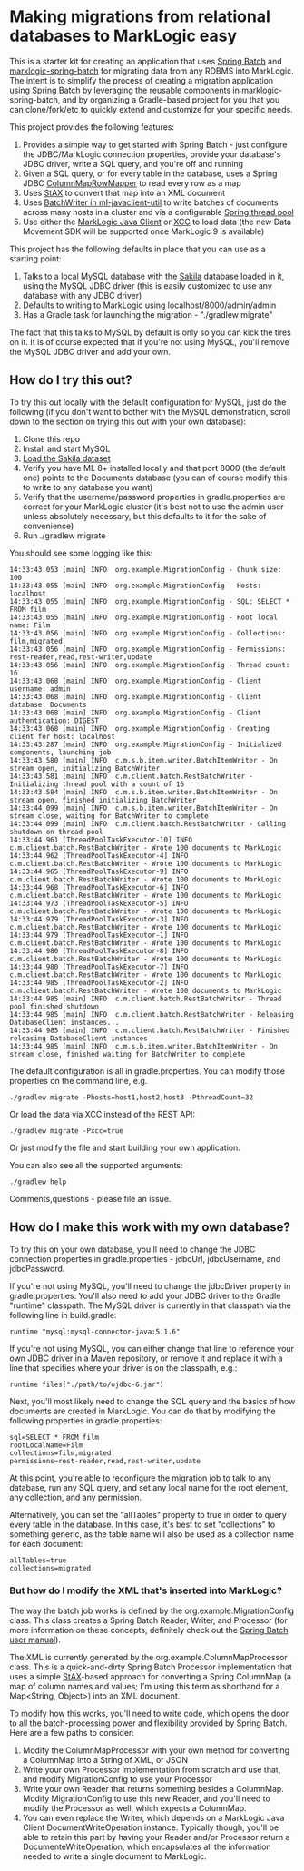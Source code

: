 # Making migrations from relational databases to MarkLogic easy

This is a starter kit for creating an application that uses [Spring Batch](http://projects.spring.io/spring-batch/) and
[marklogic-spring-batch](https://github.com/sastafford/marklogic-spring-batch) for migrating data from any RDBMS into 
MarkLogic. The intent is to simplify the process of creating a migration application using Spring Batch by 
leveraging the reusable components in marklogic-spring-batch, and by organizing a Gradle-based project for you that you
can clone/fork/etc to quickly extend and customize for your specific needs. 

This project provides the following features:

1. Provides a simple way to get started with Spring Batch - just configure the JDBC/MarkLogic connection properties, provide your
database's JDBC driver, write a SQL query, and you're off and running
1. Given a SQL query, or for every table in the database, uses a Spring JDBC [ColumnMapRowMapper](https://docs.spring.io/spring/docs/current/javadoc-api/org/springframework/jdbc/core/ColumnMapRowMapper.html) 
to read every row as a map
1. Uses [StAX](https://docs.oracle.com/javase/tutorial/jaxp/stax/api.html) to convert that map into an XML document
1. Uses [BatchWriter in ml-javaclient-util](https://github.com/rjrudin/ml-javaclient-util#parallelized-batch-writes) to write batches
of documents across many hosts in a cluster and via a configurable [Spring thread pool](https://docs.spring.io/spring/docs/current/spring-framework-reference/html/scheduling.html)
1. Use either the [MarkLogic Java Client](https://docs.marklogic.com/guide/java) or [XCC](https://docs.marklogic.com/guide/xcc/intro) to load data
(the new Data Movement SDK will be supported once MarkLogic 9 is available)

This project has the following defaults in place that you can use as a starting point:

1. Talks to a local MySQL database with the [Sakila](https://dev.mysql.com/doc/sakila/en/) database loaded in it, using 
the MySQL JDBC driver (this is easily customized to use any database with any JDBC driver)
1. Defaults to writing to MarkLogic using localhost/8000/admin/admin
1. Has a Gradle task for launching the migration - "./gradlew migrate"

The fact that this talks to MySQL by default is only so you can kick the tires on it. It is of
course expected that if you're not using MySQL, you'll remove the MySQL JDBC driver and add your own. 

## How do I try this out?

To try this out locally with the default configuration for MySQL, just do the following (if you don't want to bother
with the MySQL demonstration, scroll down to the section on trying this out with your own database):

1. Clone this repo
1. Install and start MySQL
1. [Load the Sakila dataset](https://dev.mysql.com/doc/sakila/en/sakila-installation.html)
1. Verify you have ML 8+ installed locally and that port 8000 (the default one) points to the Documents database 
(you can of course modify this to write to any database you want)
1. Verify that the username/password properties in gradle.properties are correct for your MarkLogic cluster (it's best 
not to use the admin user unless absolutely necessary, but this defaults to it for the sake of convenience)
1. Run ./gradlew migrate

You should see some logging like this:

    14:33:43.053 [main] INFO  org.example.MigrationConfig - Chunk size: 100
    14:33:43.055 [main] INFO  org.example.MigrationConfig - Hosts: localhost
    14:33:43.055 [main] INFO  org.example.MigrationConfig - SQL: SELECT * FROM film
    14:33:43.055 [main] INFO  org.example.MigrationConfig - Root local name: Film
    14:33:43.056 [main] INFO  org.example.MigrationConfig - Collections: film,migrated
    14:33:43.056 [main] INFO  org.example.MigrationConfig - Permissions: rest-reader,read,rest-writer,update
    14:33:43.056 [main] INFO  org.example.MigrationConfig - Thread count: 16
    14:33:43.068 [main] INFO  org.example.MigrationConfig - Client username: admin
    14:33:43.068 [main] INFO  org.example.MigrationConfig - Client database: Documents
    14:33:43.068 [main] INFO  org.example.MigrationConfig - Client authentication: DIGEST
    14:33:43.068 [main] INFO  org.example.MigrationConfig - Creating client for host: localhost
    14:33:43.287 [main] INFO  org.example.MigrationConfig - Initialized components, launching job
    14:33:43.580 [main] INFO  c.m.s.b.item.writer.BatchItemWriter - On stream open, initializing BatchWriter
    14:33:43.581 [main] INFO  c.m.client.batch.RestBatchWriter - Initializing thread pool with a count of 16
    14:33:43.584 [main] INFO  c.m.s.b.item.writer.BatchItemWriter - On stream open, finished initializing BatchWriter
    14:33:44.099 [main] INFO  c.m.s.b.item.writer.BatchItemWriter - On stream close, waiting for BatchWriter to complete
    14:33:44.099 [main] INFO  c.m.client.batch.RestBatchWriter - Calling shutdown on thread pool
    14:33:44.961 [ThreadPoolTaskExecutor-10] INFO  c.m.client.batch.RestBatchWriter - Wrote 100 documents to MarkLogic
    14:33:44.962 [ThreadPoolTaskExecutor-4] INFO  c.m.client.batch.RestBatchWriter - Wrote 100 documents to MarkLogic
    14:33:44.965 [ThreadPoolTaskExecutor-9] INFO  c.m.client.batch.RestBatchWriter - Wrote 100 documents to MarkLogic
    14:33:44.968 [ThreadPoolTaskExecutor-6] INFO  c.m.client.batch.RestBatchWriter - Wrote 100 documents to MarkLogic
    14:33:44.973 [ThreadPoolTaskExecutor-5] INFO  c.m.client.batch.RestBatchWriter - Wrote 100 documents to MarkLogic
    14:33:44.979 [ThreadPoolTaskExecutor-3] INFO  c.m.client.batch.RestBatchWriter - Wrote 100 documents to MarkLogic
    14:33:44.979 [ThreadPoolTaskExecutor-1] INFO  c.m.client.batch.RestBatchWriter - Wrote 100 documents to MarkLogic
    14:33:44.980 [ThreadPoolTaskExecutor-8] INFO  c.m.client.batch.RestBatchWriter - Wrote 100 documents to MarkLogic
    14:33:44.980 [ThreadPoolTaskExecutor-7] INFO  c.m.client.batch.RestBatchWriter - Wrote 100 documents to MarkLogic
    14:33:44.985 [ThreadPoolTaskExecutor-2] INFO  c.m.client.batch.RestBatchWriter - Wrote 100 documents to MarkLogic
    14:33:44.985 [main] INFO  c.m.client.batch.RestBatchWriter - Thread pool finished shutdown
    14:33:44.985 [main] INFO  c.m.client.batch.RestBatchWriter - Releasing DatabaseClient instances...
    14:33:44.985 [main] INFO  c.m.client.batch.RestBatchWriter - Finished releasing DatabaseClient instances
    14:33:44.985 [main] INFO  c.m.s.b.item.writer.BatchItemWriter - On stream close, finished waiting for BatchWriter to complete


The default configuration is all in gradle.properties. You can modify those properties on the command line, e.g.

    ./gradlew migrate -Phosts=host1,host2,host3 -PthreadCount=32

Or load the data via XCC instead of the REST API:

    ./gradlew migrate -Pxcc=true

Or just modify the file and start building your own application. 

You can also see all the supported arguments:

    ./gradlew help

Comments,questions - please file an issue.

## How do I make this work with my own database?

To try this on your own database, you'll need to change the JDBC connection properties in gradle.properties - jdbcUrl,
jdbcUsername, and jdbcPassword. 

If you're not using MySQL, you'll need to change the jdbcDriver property in gradle.properties. You'll also need to add
your JDBC driver to the Gradle "runtime" classpath. The MySQL driver is currently in that classpath via the following 
line in build.gradle:

    runtime "mysql:mysql-connector-java:5.1.6"

If you're not using MySQL, you can either change that line to reference your own JDBC driver in a Maven repository, or
remove it and replace it with a line that specifies where your driver is on the classpath, e.g.:

    runtime files("./path/to/ojdbc-6.jar")

Next, you'll most likely need to change the SQL query and the basics of how documents are created in MarkLogic. You can 
do that by modifying the following properties in gradle.properties:
    
    sql=SELECT * FROM film
    rootLocalName=Film
    collections=film,migrated
    permissions=rest-reader,read,rest-writer,update

At this point, you're able to reconfigure the migration job to talk to any database, run any SQL query, and set any
local name for the root element, any collection, and any permission. 

Alternatively, you can set the "allTables" property to true in order to query every table in the database. In this case,
it's best to set "collections" to something generic, as the table name will also be used as a collection name for each
document:

    allTables=true
    collections=migrated

### But how do I modify the XML that's inserted into MarkLogic?

The way the batch job works is defined by the org.example.MigrationConfig class. This class creates a Spring Batch
Reader, Writer, and Processor (for more information on these concepts, definitely check out the 
[Spring Batch user manual](http://docs.spring.io/spring-batch/reference/html/)). 

The XML is currently generated by the org.example.ColumnMapProcessor class. This is a quick-and-dirty Spring Batch
Processor implementation that uses a simple [StAX](https://docs.oracle.com/javase/tutorial/jaxp/stax/api.html)-based
approach for converting a Spring ColumnMap (a map of column names and values; I'm using this term as shorthand for a 
Map<String, Object>) into an XML document. 

To modify how this works, you'll need to write code, which opens the door to all the batch-processing power and 
flexibility provided by Spring Batch. Here are a few paths to consider:

1. Modify the ColumnMapProcessor with your own method for converting a ColumnMap into a String of XML, or JSON
1. Write your own Processor implementation from scratch and use that, and modify MigrationConfig to use your Processor
1. Write your own Reader that returns something besides a ColumnMap. Modify MigrationConfig to use this new Reader, 
and you'll need to modify the Processor as well, which expects a ColumnMap.
1. You can even replace the Writer, which depends on a MarkLogic Java Client DocumentWriteOperation instance. Typically
though, you'll be able to retain this part by having your Reader and/or Processor return a DocumenteWriteOperation, 
which encapsulates all the information needed to write a single document to MarkLogic.

